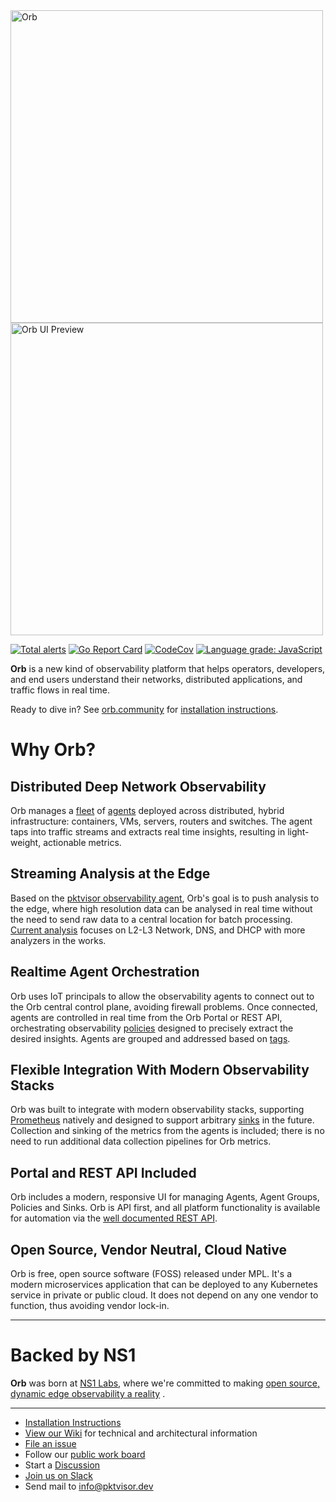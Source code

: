 <img src="docs/images/ORB-logo-black@3x.png" alt="Orb" width="500"/>
<img src="docs/images/OrbUIPreview.png" alt="Orb UI Preview" width="500"/>

[![Total alerts](https://img.shields.io/lgtm/alerts/g/ns1labs/orb.svg?logo=lgtm&logoWidth=18)](https://lgtm.com/projects/g/ns1labs/orb/alerts/)
[![Go Report Card](https://goreportcard.com/badge/github.com/etaques/orb)](https://goreportcard.com/report/github.com/etaques/orb)
[![CodeCov](https://codecov.io/gh/ns1labs/orb/branch/develop/graph/badge.svg)](https://app.codecov.io/gh/ns1labs/orb/tree/develop)
[![Language grade: JavaScript](https://img.shields.io/lgtm/grade/javascript/g/ns1labs/orb.svg?logo=lgtm&logoWidth=18)](https://lgtm.com/projects/g/ns1labs/orb/context:javascript)

**Orb** is a new kind of observability platform that helps operators, developers, and end users understand their
networks, distributed applications, and traffic flows in real time.

Ready to dive in? See [orb.community](https://orb.community) for [installation instructions](https://orb.community/documentation/install/).

# Why Orb?

## Distributed Deep Network Observability

Orb manages a [fleet](https://orb.community/about/#fleet) of [agents](https://orb.community/about/#agent) deployed across
distributed, hybrid infrastructure:
containers, VMs, servers, routers and switches. The agent taps into traffic streams and extracts real time insights,
resulting in light-weight, actionable metrics.

## Streaming Analysis at the Edge

Based on the [pktvisor observability agent](https://pktvisor.dev), Orb's goal is to push analysis to the edge, where
high resolution data can be analysed in real time without the need to send raw data to a central location for batch
processing.
[Current analysis](https://github.com/ns1labs/pktvisor/wiki/Current-Metrics) focuses on L2-L3 Network, DNS, and DHCP
with more analyzers in the works.

## Realtime Agent Orchestration

Orb uses IoT principals to allow the observability agents to connect out to the Orb central control plane, avoiding
firewall problems. Once connected, agents are controlled in real time from the Orb Portal or REST API, orchestrating
observability [policies](https://orb.community/about/#policies) designed to precisely extract the desired insights. Agents
are grouped and addressed based on [tags](https://orb.community/about/#agent-group).

## Flexible Integration With Modern Observability Stacks

Orb was built to integrate with modern observability stacks, supporting [Prometheus](https://prometheus.io/) natively
and designed to support arbitrary [sinks](https://orb.community/about/#sinks) in the future. Collection and sinking of the
metrics from the agents is included; there is no need to run additional data collection pipelines for Orb metrics.

## Portal and REST API Included

Orb includes a modern, responsive UI for managing Agents, Agent Groups, Policies and Sinks. Orb is API first, and all
platform functionality is available for automation via
the [well documented REST API](https://orb.community/api/orb_rest_api/).

## Open Source, Vendor Neutral, Cloud Native

Orb is free, open source software (FOSS) released under MPL. It's a modern microservices application that can be
deployed to any Kubernetes service in private or public cloud. It does not depend on any one vendor to function, thus
avoiding vendor lock-in.

***

# Backed by NS1

**Orb** was born at [NS1 Labs](https://ns1.com/labs), where we're committed to
making [open source, dynamic edge observability a reality](https://ns1.com/blog/orb-a-new-paradigm-for-dynamic-edge-observability)
.

***

* [Installation Instructions](https://orb.community/documentation/install/)
* [View our Wiki](https://github.com/etaques/orb/wiki) for technical and architectural information
* [File an issue](https://github.com/etaques/orb/issues/new)
* Follow our [public work board](https://github.com/etaques/orb/projects/2)
* Start a [Discussion](https://github.com/etaques/orb/discussions)
* [Join us on Slack](https://join.slack.com/t/ns1labs/shared_invite/zt-qqsm5cb4-9fsq1xa~R3h~nX6W0sJzmA)
* Send mail to [info@pktvisor.dev](mailto:info@pktvisor.dev)
